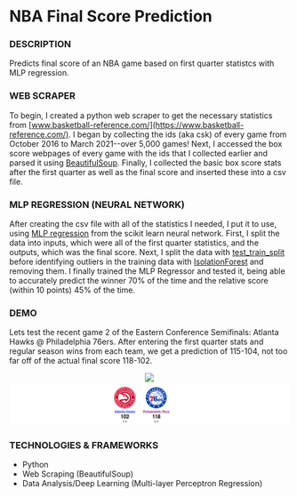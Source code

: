# NBA Final Score Prediction


### DESCRIPTION
Predicts final score of an NBA game based on first quarter statistcs with MLP regression.

### WEB SCRAPER
To begin, I created a python web scraper to get the necessary statistics from [www.basketball-reference.com/](https://www.basketball-reference.com/). 
I began by collecting the ids (aka csk) of every game from October 2016 to March 2021--over 5,000 games! Next, I accessed the box score webpages of 
every game with the ids that I collected earlier and parsed it using [BeautifulSoup](https://www.crummy.com/software/BeautifulSoup/bs4/doc/). Finally, I 
collected the basic box score stats after the first quarter as well as the final score and inserted these  into a csv file.

### MLP REGRESSION (NEURAL NETWORK)
After creating the csv file with all of the statistics I needed, I put it to use, using [MLP regression](https://scikit-learn.org/stable/modules/generated/sklearn.neural_network.MLPRegressor.html) from the scikit learn neural network. First, I split the data into inputs, which were all of the first quarter 
statistics, and the outputs, which was the final score. Next, I split the data with [test_train_split](https://scikit-learn.org/stable/modules/generated/sklearn.model_selection.train_test_split.html) before identifying outliers in the training data with [IsolationForest](https://scikit-learn.org/stable/modules/generated/sklearn.ensemble.IsolationForest.html) and removing them. I finally trained the MLP Regressor and tested it, being able to accurately predict the 
winner 70% of the time and the relative score (within 10 points) 45% of the time.

### DEMO
Lets test the recent game 2 of the Eastern Conference Semifinals: Atlanta Hawks @ Philadelphia 76ers. After entering the first quarter stats 
and regular season wins from each team, we get a prediction of 115-104, not too far off of the actual final score 118-102.

<p align="center">
<img src="demo.gif" width="750">
<img src="demo2.PNG" width="750">
</p>
  
### TECHNOLOGIES & FRAMEWORKS
- Python
- Web Scraping (BeautifulSoup)
- Data Analysis/Deep Learning (Multi-layer Perceptron Regression)

